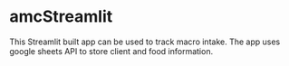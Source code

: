 # amcStreamlit
This Streamlit built app can be used to track macro intake.
The app uses google sheets API to store client and food information.

